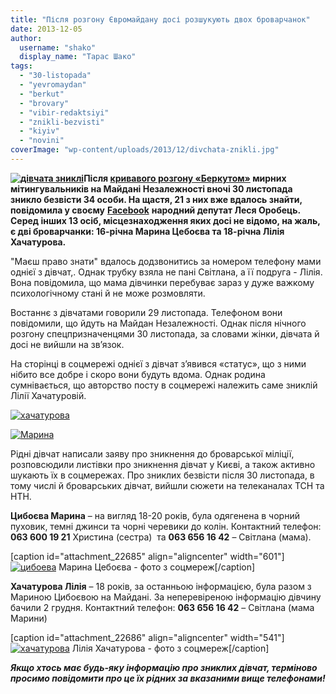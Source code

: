 ```yaml
---
title: "Після розгону Євромайдану досі розшукують двох броварчанок"
date: 2013-12-05
author: 
  username: "shako"
  display_name: "Тарас Шако"
tags: 
  - "30-listopada"
  - "yevromaydan"
  - "berkut"
  - "brovary"
  - "vibir-redaktsiyi"
  - "znikli-bezvisti"
  - "kiyiv"
  - "novini"
coverImage: "wp-content/uploads/2013/12/divchata-znikli.jpg"
---
```


**[![дівчата зниклі](https://mpz.brovary.org/wp-content/uploads/2013/12/divchata-znikli.jpg)](https://mpz.brovary.org/wp-content/uploads/2013/12/divchata-znikli.jpg)Після [кривавого розгону «Беркутом»](https://youtu.be/6HtbdFfaYUc) мирних мітингувальників на Майдані Незалежності вночі 30 листопада зникло безвісти 34 особи. На щастя, 21 з них вже вдалось знайти, повідомила у своєму** [**Facebook**](https://www.facebook.com/lesyaorobets/posts/629580963744486) **народний депутат Леся Оробець. Серед інших 13 осіб, місцезнаходження яких досі не відомо, на жаль, є дві броварчанки: 16-річна Марина Цебоєва та 18-річна Лілія Хачатурова.**

"Маєш право знати" вдалось додзвонитись за номером телефону мами однієї з дівчат,. Однак трубку взяла не пані Світлана, а її подруга - Лілія. Вона повідомила, що мама дівчинки перебуває зараз у дуже важкому психологічному стані й не може розмовляти.

Востаннє з дівчатами говорили 29 листопада. Телефоном вони повідомили, що йдуть на Майдан Незалежності. Однак після нічного розгону спецпризначенцями 30 листопада, за словами жінки, дівчата й досі не вийшли на зв’язок.

На сторінці в соцмережі однієї з дівчат з’явився «статус», що з ними нібито все добре і скоро вони будуть вдома. Однак родина сумнівається, що авторство посту в соцмережі належить саме зниклій Лілії Хачатуровій.

[![хачатурова](https://mpz.brovary.org/wp-content/uploads/2013/12/hachaturova1.jpg)](https://mpz.brovary.org/wp-content/uploads/2013/12/hachaturova1.jpg)

[![Марина](https://mpz.brovary.org/wp-content/uploads/2013/12/Marina.jpg)](https://mpz.brovary.org/wp-content/uploads/2013/12/Marina.jpg)

Рідні дівчат написали заяву про зникнення до броварської міліції, розповсюдили листівки про зникнення дівчат у Києві, а також активно шукають їх в соцмережах. Про зниклих безвісти після 30 листопада, в тому числі й броварських дівчат, вийшли сюжети на телеканалах ТСН та НТН.

**Цибоєва Марина** – на вигляд 18-20 років, була одягенена в чорний пуховик, темні джинси та чорні черевики до колін. Контактний телефон: **063 600 19 21** Христина (сестра)  та **063 656 16 42** – Світлана (мама).

\[caption id="attachment\_22685" align="aligncenter" width="601"\][![цибоева](https://mpz.brovary.org/wp-content/uploads/2013/12/tsiboeva.jpg)](https://mpz.brovary.org/wp-content/uploads/2013/12/tsiboeva.jpg) Марина Цебоєва - фото з соцмереж\[/caption\]

**Хачатурова Лілія** – 18 років, за останньою інформацією, була разом з Мариною Цибоєвою на Майдані. За неперевіреною інформацію дівчину бачили 2 грудня. Контактний телефон: **063 656 16 42** – Світлана (мама Марини)

\[caption id="attachment\_22686" align="aligncenter" width="541"\][![хачатурова](https://mpz.brovary.org/wp-content/uploads/2013/12/hachaturova.jpg)](https://mpz.brovary.org/wp-content/uploads/2013/12/hachaturova.jpg) Лілія Хачатурова - фото з соцмереж\[/caption\]

_**Якщо хтось має будь-яку інформацію про зниклих дівчат, терміново просимо повідомити про це їх рідних за вказаними вище телефонами!**_
